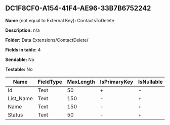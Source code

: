 ## DC1F8CF0-A154-41F4-AE96-33B7B6752242

**Name** (not equal to External Key)**:** ContactsToDelete

**Description:** n/a

**Folder:** Data Extensions/ContactDelete/

**Fields in table:** 4

**Sendable:** No

**Testable:** No

| Name | FieldType | MaxLength | IsPrimaryKey | IsNullable | DefaultValue |
| --- | --- | --- | --- | --- | --- |
| Id | Text | 50 | + | - |  |
| List_Name | Text | 150 | - | + |  |
| Name | Text | 150 | - | + |  |
| Status | Text | 50 | - | + |  |
